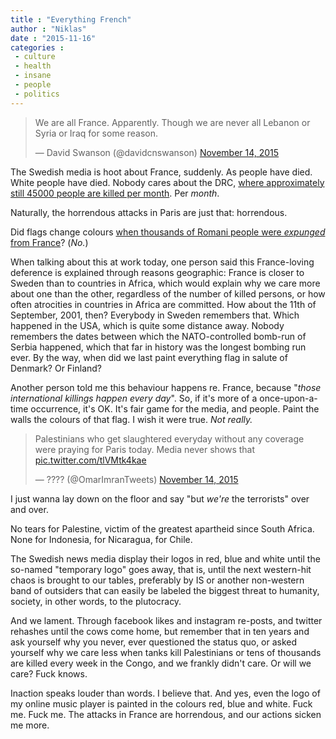 ```yaml
---
title : "Everything French"
author : "Niklas"
date : "2015-11-16"
categories : 
 - culture
 - health
 - insane
 - people
 - politics
---
```


<blockquote class="twitter-tweet" lang="en"><p lang="en" dir="ltr">We are all France. Apparently. Though we are never all Lebanon or Syria or Iraq for some reason.</p>— David Swanson (@davidcnswanson) <a href="https://twitter.com/davidcnswanson/status/665364532617830400">November 14, 2015</a></blockquote>
<script async src="//platform.twitter.com/widgets.js" charset="utf-8"></script>

The Swedish media is hoot about France, suddenly. As people have died. White people have died. Nobody cares about the DRC, [where approximately still 45000 people are killed per month](https://niklasblog.com/?p=3023). Per _month_.

Naturally, the horrendous attacks in Paris are just that: horrendous.

Did flags change colours [when thousands of Romani people were _expunged_ from France](https://en.wikipedia.org/wiki/Expulsion_of_Romani_people_from_France)? (_No._)

When talking about this at work today, one person said this France-loving deference is explained through reasons geographic: France is closer to Sweden than to countries in Africa, which would explain why we care more about one than the other, regardless of the number of killed persons, or how often atrocities in countries in Africa are committed. How about the 11th of September, 2001, then? Everybody in Sweden remembers that. Which happened in the USA, which is quite some distance away. Nobody remembers the dates between which the NATO-controlled bomb-run of Serbia happened, which that far in history was the longest bombing run ever. By the way, when did we last paint everything flag in salute of Denmark? Or Finland?

Another person told me this behaviour happens re. France, because "_those international killings happen every day_". So, if it's more of a once-upon-a-time occurrence, it's OK. It's fair game for the media, and people. Paint the walls the colours of that flag. I wish it were true. _Not really._

<blockquote class="twitter-tweet" lang="en"><p lang="en" dir="ltr">Palestinians who get slaughtered everyday without any coverage were praying for Paris today. Media never shows that <a href="https://t.co/tlVMtk4kae">pic.twitter.com/tlVMtk4kae</a></p>— ???? (@OmarImranTweets) <a href="https://twitter.com/OmarImranTweets/status/665458611938832384">November 14, 2015</a></blockquote>
<script async src="//platform.twitter.com/widgets.js" charset="utf-8"></script>

I just wanna lay down on the floor and say "but _we're_ the terrorists" over and over.

No tears for Palestine, victim of the greatest apartheid since South Africa. None for Indonesia, for Nicaragua, for Chile.

The Swedish news media display their logos in red, blue and white until the so-named "temporary logo" goes away, that is, until the next western-hit chaos is brought to our tables, preferably by IS or another non-western band of outsiders that can easily be labeled the biggest threat to humanity, society, in other words, to the plutocracy.

And we lament. Through facebook likes and instagram re-posts, and twitter rehashes until the cows come home, but remember that in ten years and ask yourself why you never, ever questioned the status quo, or asked yourself why we care less when tanks kill Palestinians or tens of thousands are killed every week in the Congo, and we frankly didn't care. Or will we care? Fuck knows.

Inaction speaks louder than words. I believe that. And yes, even the logo of my online music player is painted in the colours red, blue and white. Fuck me. Fuck me. The attacks in France are horrendous, and our actions sicken me more.
